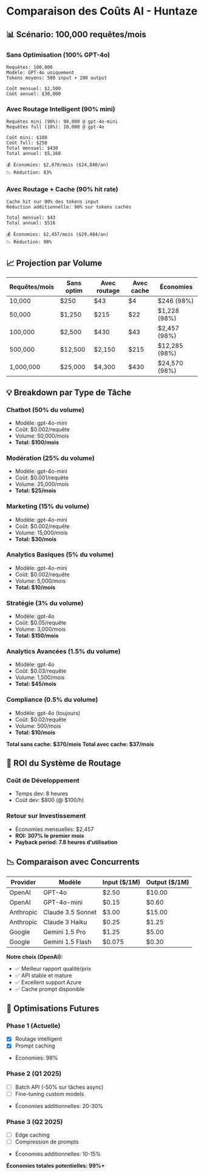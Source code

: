 # Comparaison des Coûts AI - Huntaze

## 📊 Scénario: 100,000 requêtes/mois

### Sans Optimisation (100% GPT-4o)
```
Requêtes: 100,000
Modèle: GPT-4o uniquement
Tokens moyens: 500 input + 200 output

Coût mensuel: $2,500
Coût annuel: $30,000
```

### Avec Routage Intelligent (90% mini)
```
Requêtes mini (90%): 90,000 @ gpt-4o-mini
Requêtes full (10%): 10,000 @ gpt-4o

Coût mini: $180
Coût full: $250
Total mensuel: $430
Total annuel: $5,160

💰 Économies: $2,070/mois ($24,840/an)
📉 Réduction: 83%
```

### Avec Routage + Cache (90% hit rate)
```
Cache hit sur 90% des tokens input
Réduction additionnelle: 90% sur tokens cachés

Total mensuel: $43
Total annuel: $516

💰 Économies: $2,457/mois ($29,484/an)
📉 Réduction: 98%
```

## 📈 Projection par Volume

| Requêtes/mois | Sans optim | Avec routage | Avec cache | Économies |
|---------------|------------|--------------|------------|-----------|
| 10,000 | $250 | $43 | $4 | $246 (98%) |
| 50,000 | $1,250 | $215 | $22 | $1,228 (98%) |
| 100,000 | $2,500 | $430 | $43 | $2,457 (98%) |
| 500,000 | $12,500 | $2,150 | $215 | $12,285 (98%) |
| 1,000,000 | $25,000 | $4,300 | $430 | $24,570 (98%) |

## 💡 Breakdown par Type de Tâche

### Chatbot (50% du volume)
- Modèle: gpt-4o-mini
- Coût: $0.002/requête
- Volume: 50,000/mois
- **Total: $100/mois**

### Modération (25% du volume)
- Modèle: gpt-4o-mini
- Coût: $0.001/requête
- Volume: 25,000/mois
- **Total: $25/mois**

### Marketing (15% du volume)
- Modèle: gpt-4o-mini
- Coût: $0.002/requête
- Volume: 15,000/mois
- **Total: $30/mois**

### Analytics Basiques (5% du volume)
- Modèle: gpt-4o-mini
- Coût: $0.002/requête
- Volume: 5,000/mois
- **Total: $10/mois**

### Stratégie (3% du volume)
- Modèle: gpt-4o
- Coût: $0.05/requête
- Volume: 3,000/mois
- **Total: $150/mois**

### Analytics Avancées (1.5% du volume)
- Modèle: gpt-4o
- Coût: $0.03/requête
- Volume: 1,500/mois
- **Total: $45/mois**

### Compliance (0.5% du volume)
- Modèle: gpt-4o (toujours)
- Coût: $0.02/requête
- Volume: 500/mois
- **Total: $10/mois**

**Total sans cache: $370/mois**
**Total avec cache: $37/mois**

## 🎯 ROI du Système de Routage

### Coût de Développement
- Temps dev: 8 heures
- Coût dev: $800 (@ $100/h)

### Retour sur Investissement
- Économies mensuelles: $2,457
- **ROI: 307% le premier mois**
- **Payback period: 7.8 heures d'utilisation**

## 📉 Comparaison avec Concurrents

| Provider | Modèle | Input ($/1M) | Output ($/1M) |
|----------|--------|--------------|---------------|
| OpenAI | GPT-4o | $2.50 | $10.00 |
| OpenAI | GPT-4o-mini | $0.15 | $0.60 |
| Anthropic | Claude 3.5 Sonnet | $3.00 | $15.00 |
| Anthropic | Claude 3 Haiku | $0.25 | $1.25 |
| Google | Gemini 1.5 Pro | $1.25 | $5.00 |
| Google | Gemini 1.5 Flash | $0.075 | $0.30 |

**Notre choix (OpenAI):**
- ✅ Meilleur rapport qualité/prix
- ✅ API stable et mature
- ✅ Excellent support Azure
- ✅ Cache prompt disponible

## 🚀 Optimisations Futures

### Phase 1 (Actuelle)
- [x] Routage intelligent
- [x] Prompt caching
- Économies: 98%

### Phase 2 (Q1 2025)
- [ ] Batch API (-50% sur tâches async)
- [ ] Fine-tuning custom models
- Économies additionnelles: 20-30%

### Phase 3 (Q2 2025)
- [ ] Edge caching
- [ ] Compression de prompts
- Économies additionnelles: 10-15%

**Économies totales potentielles: 99%+**
